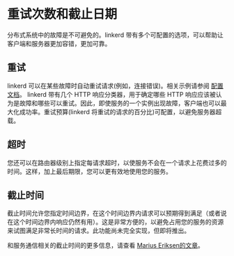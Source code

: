 # 重试次数和截止日期

分布式系统中的故障是不可避免的。linkerd 带有多个可配置的选项，可以帮助让客户端和服务器更加容错，更加可靠。

## 重试

linkerd 可以在某些故障时自动重试请求(例如，连接错误)。相关示例请参阅 [配置文档](https://linkerd.io/config/1.1.3/linkerd#retries)。 linkerd 带有几个 HTTP 响应分类器，用于确定哪些 HTTP 响应应该被认为是故障和哪些可以重试。因此，即使服务的一个实例出现故障，客户端也可以最大化成功率。重试预算(linkerd 将重试的请求的百分比)可配置，以避免服务器超载。

## 超时

您还可以在路由器级别上指定每请求超时，以使服务不会在一个请求上花费过多的时间。这样，加上最后期限，您可以更有效地使用您的服务。

## 截止时间

截止时间允许您指定时间边界，在这个时间边界内请求可以预期得到满足（或者说在这个时间边界内响应仍然有用）。这是非常方便的，以避免占用您的服务的资源来试图满足非常长时间的请求。此功能尚未完全实现，但即将推出。

和服务通信相关的截止时间的更多信息，请查看 [Marius Eriksen的文章](https://monkey.org/~marius/redux.html#TOC_4.2)。
